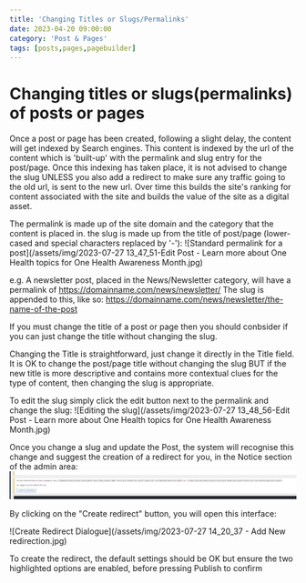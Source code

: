 ```yaml
---
title: 'Changing Titles or Slugs/Permalinks'
date: 2023-04-20 09:00:00
category: 'Post & Pages'
tags: [posts,pages,pagebuilder]
---
```


# Changing titles or slugs(permalinks) of posts or pages

Once a post or page has been created, following a slight delay, the content will get indexed by Search engines.  This content is indexed by the url of the content which is 'built-up' with the permalink and slug entry for the post/page.  Once this indexing has taken place, it is not advised to change the slug UNLESS you also add a redirect to make sure any traffic going to the old url, is sent to the new url. Over time this builds the site's ranking for content associated with the site and builds the value of the site as a digital asset.

The permalink is made up of the site domain and the category that the content is placed in.  the slug is made up from the title of post/page (lower-cased and special characters replaced by '-'):
![Standard permalink for a post](/assets/img/2023-07-27 13_47_51-Edit Post - Learn more about One Health topics for One Health Awareness Month.jpg)

e.g. A newsletter post, placed in the News/Newsletter category, will have a permalink of https://domainname.com/news/newsletter/
The slug is appended to this, like so: https://domainname.com/news/newsletter/the-name-of-the-post

If you must change the title of a post or page then you should conbsider if you can just change the title without changing the slug.

Changing the Title is straightforward, just change it directly in the Title field.  It is OK to change the post/page title without changing the slug BUT if the new title is more descriptive and contains more contextual clues for the type of content, then changing the slug is appropriate.

To edit the slug simply click the edit button next to the permalink and change the slug:
![Editing the slug](/assets/img/2023-07-27 13_48_56-Edit Post - Learn more about One Health topics for One Health Awareness Month.jpg)

Once you change a slug and update the Post, the system will recognise this change and suggest the creation of a redirect for you, in the Notice section of the admin area:
![Example of a Redirect warning Notice](/assets/img/Screenshot-2023-07-26-103723.png)

By clicking on the "Create redirect" button, you will open this interface:

![Create Redirect Dialogue](/assets/img/2023-07-27 14_20_37 - Add New redirection.jpg)

To create the redirect, the default settings should be OK but ensure the two highlighted options are enabled, before 
pressing Publish to confirm